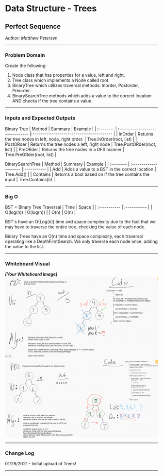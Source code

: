 # Data Structure - Trees

## Perfect Sequence
*Author: Matthew Petersen*

---

### Problem Domain

Create the following: 
1. Node class that has properties for a value, left and right.
2. Tree class which implements a Node called root.
3. BinaryTree which utilizes traversal methods: Inorder, Postorder, Preorder.
4. BinarySearchTree methods which adds a value to the correct location AND checks if the tree contains a value.

---

### Inputs and Expected Outputs
Binary Tree
| Method | Summary | Example | 
| :-------- | :------------------------------- |:----------------------------------------- |
| InOrder | Returns the tree nodes in left, node, right order. | Tree.InOrder(root, list<int>) |
| PostORder | Returns the tree nodes a left, right node | Tree.PostORder(root, list<int>) |
| PreORder | Returns the tree nodes in a DFS manner | Tree.PreORder(root, list<int>) |

BinarySearchTree
| Method | Summary | Example | 
| :-------- | :--------------------- |:----------- |
| Add | Adds a value to a BST in the correct location | Tree.Add() |
| Contains | Returns a bool based on if the tree contains the input | Tree.Contains(5) |

---

### Big O

BST + Binary Tree Traversal
| Time | Space | 
| :----------- | :----------- |
| O(log(n)) | O(log(n)) |
| O(n) | O(n) | 

BST's have an O(Log(n)) time and space complexity due to the fact that we may have to traverse the entire tree, checking the value of each node.

Binary Trees have an O(n) time and space complexity, each traversal operating like a DepthFirstSearch. We only traverse each node once, adding the value to the list.

---


### Whiteboard Visual
***[Your Whiteboard Image]***
![image](../../images/CC16.PNG)
![image](../../images/CC17.PNG)

---

### Change Log
01/29/2021 - Initial upload of Trees!

---
